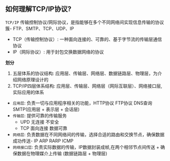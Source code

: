 ## 如何理解TCP/IP协议?
`TCP/IP` 传输控制协议/网际协议，是指能够在多个不同网络间实现信息传输的协议簇- FTP、SMTP、TCP、UDP、IP
- TCP（传输控制协议）: 一种面向连接的、可靠的、基于字节流的传输层通信协议
- IP（网际协议）: 用于封包交换数据网络的协议

**划分**
1. 五层体系的协议结构: 应用层、传输层、网络层、数据链路层、物理层，为介绍网络原理设计的
2. TCP/IP四层体系结构: 应用层、传输层、网络层（网际互联层）、网络接口层, 实际应用的体系
   
- `应用层`: 负责一切与应用程序相关的功能，HTTP协议 FTP协议 DNS查询 SMTP(应用层 + 表示层 + 会话层)
- `传输层`: 提供可靠的传输服务
  - UPD 无连接 不安全
  - TCP 面向连接 数据可靠
- `网络层`: 负责数据在不同网络间的传输，选择合适的路由和交换节点，确保数据成功传送- IP ARP RARP ICMP
- `网络接口层`: 负责实际数据的传输，IP数据封装成帧,在两个相邻节点间传送 + 确保数据在物理媒介上传输  (数据链路层 + 物理层)